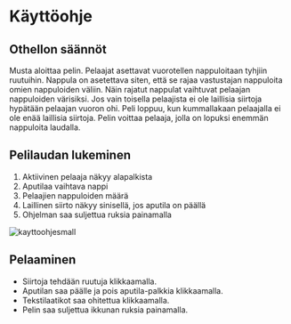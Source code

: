 # Käyttöohje

## Othellon säännöt

Musta aloittaa pelin.
Pelaajat asettavat vuorotellen nappuloitaan tyhjiin ruutuihin.
Nappula on asetettava siten, että se rajaa vastustajan nappuloita omien nappuloiden väliin.
Näin rajatut nappulat vaihtuvat pelaajan nappuloiden värisiksi.
Jos vain toisella pelaajista ei ole laillisia siirtoja hypätään pelaajan vuoron ohi.
Peli loppuu, kun kummallakaan pelaajalla ei ole enää laillisia siirtoja.
Pelin voittaa pelaaja, jolla on lopuksi enemmän nappuloita laudalla.

## Pelilaudan lukeminen

1. Aktiivinen pelaaja näkyy alapalkista
2. Aputilaa vaihtava nappi
3. Pelaajien nappuloiden määrä
4. Laillinen siirto näkyy sinisellä, jos aputila on päällä
5. Ohjelman saa suljettua ruksia painamalla

![kayttoohjesmall](https://user-images.githubusercontent.com/61615435/207054389-97c2421b-0041-44c5-a2bb-a4b03c08c014.png)

## Pelaaminen

- Siirtoja tehdään ruutuja klikkaamalla.
- Aputilan saa päälle ja pois aputila-palkkia klikkaamalla.
- Tekstilaatikot saa ohitettua klikkaamalla.
- Pelin saa suljettua ikkunan ruksia painamalla.
